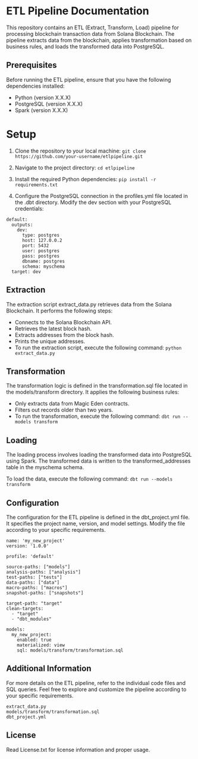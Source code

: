# ETL Pipeline Documentation
This repository contains an ETL (Extract, Transform, Load) pipeline for processing blockchain transaction data from Solana Blockchain. The pipeline extracts data from the blockchain, applies transformation based on business rules, and loads the transformed data into PostgreSQL.
## Prerequisites
Before running the ETL pipeline, ensure that you have the following dependencies installed:

* Python (version X.X.X)
* PostgreSQL (version X.X.X)
* Spark (version X.X.X)


# Setup
1. Clone the repository to your local machine: ``` git clone https://github.com/your-username/etlpipeline.git ```
2. Navigate to the project directory: ``` cd etlpipeline ```

3. Install the required Python dependencies: ``` pip install -r requirements.txt ```

4. Configure the PostgreSQL connection in the profiles.yml file located in the .dbt directory. Modify the dev section with your PostgreSQL credentials:
```
default:
  outputs:
    dev:
      type: postgres
      host: 127.0.0.2
      port: 5432
      user: postgres
      pass: postgres
      dbname: postgres
      schema: myschema
  target: dev
```

## Extraction
The extraction script extract_data.py retrieves data from the Solana Blockchain. It performs the following steps:

* Connects to the Solana Blockchain API.
* Retrieves the latest block hash.
* Extracts addresses from the block hash.
* Prints the unique addresses.
* To run the extraction script, execute the following command: ``` python extract_data.py ```

## Transformation
The transformation logic is defined in the transformation.sql file located in the models/transform directory. It applies the following business rules:

* Only extracts data from Magic Eden contracts.
* Filters out records older than two years.
* To run the transformation, execute the following command: ``` dbt run --models transform ```

## Loading
The loading process involves loading the transformed data into PostgreSQL using Spark. The transformed data is written to the transformed_addresses table in the myschema schema.

To load the data, execute the following command: ``` dbt run --models transform ```

## Configuration
The configuration for the ETL pipeline is defined in the dbt_project.yml file. It specifies the project name, version, and model settings. Modify the file according to your specific requirements.
```
name: 'my_new_project'
version: '1.0.0'

profile: 'default'

source-paths: ["models"]
analysis-paths: ["analysis"]
test-paths: ["tests"]
data-paths: ["data"]
macro-paths: ["macros"]
snapshot-paths: ["snapshots"]

target-path: "target"
clean-targets:
  - "target"
  - "dbt_modules"

models:
  my_new_project:
    enabled: true
    materialized: view
    sql: models/transform/transformation.sql
```

## Additional Information
For more details on the ETL pipeline, refer to the individual code files and SQL queries. Feel free to explore and customize the pipeline according to your specific requirements.

```
extract_data.py
models/transform/transformation.sql
dbt_project.yml
```

## License
Read License.txt for license information and proper usage.
